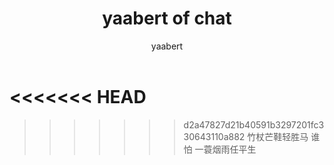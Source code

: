 ﻿---
layout: post
title: " yaabert of chat "
categories: misc
author: "yaabert" 

---
<<<<<<< HEAD
=======

>>>>>>> d2a47827d21b40591b3297201fc330643110a882
竹杖芒鞋轻胜马 谁怕 一蓑烟雨任平生


